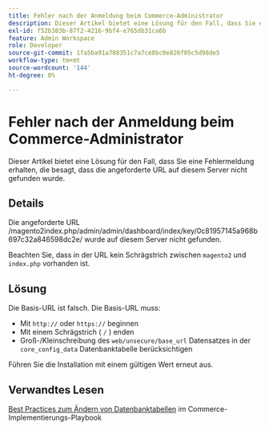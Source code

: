 ```yaml
---
title: Fehler nach der Anmeldung beim Commerce-Administrator
description: Dieser Artikel bietet eine Lösung für den Fall, dass Sie eine Fehlermeldung erhalten, die besagt, dass die angeforderte URL auf diesem Server nicht gefunden wurde.
exl-id: f52b383b-87f2-4216-9bf4-e765db31ca6b
feature: Admin Workspace
role: Developer
source-git-commit: 1fa5ba91a788351c7a7ce8bc0e826f05c5d98de5
workflow-type: tm+mt
source-wordcount: '144'
ht-degree: 0%

---
```


# Fehler nach der Anmeldung beim Commerce-Administrator

Dieser Artikel bietet eine Lösung für den Fall, dass Sie eine Fehlermeldung erhalten, die besagt, dass die angeforderte URL auf diesem Server nicht gefunden wurde.

## Details

Die angeforderte URL /magento2index.php/admin/admin/dashboard/index/key/0c81957145a968b697c32a846598dc2e/ wurde auf diesem Server nicht gefunden.

Beachten Sie, dass in der URL kein Schrägstrich zwischen `magento2` und `index.php` vorhanden ist.

## Lösung

Die Basis-URL ist falsch. Die Basis-URL muss:

* Mit `http://` oder `https://` beginnen
* Mit einem Schrägstrich ( `/` ) enden
* Groß-/Kleinschreibung des `web/unsecure/base_url` Datensatzes in der `core_config_data` Datenbanktabelle berücksichtigen

Führen Sie die Installation mit einem gültigen Wert erneut aus.

## Verwandtes Lesen

[Best Practices zum Ändern von Datenbanktabellen](https://experienceleague.adobe.com/de/docs/commerce-operations/implementation-playbook/best-practices/development/modifying-core-and-third-party-tables#why-adobe-recommends-avoiding-modifications) im Commerce-Implementierungs-Playbook
